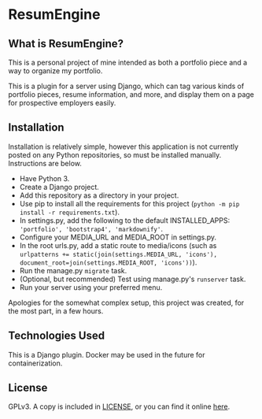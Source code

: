 # ResumEngine

## What is ResumEngine?
This is a personal project of mine intended as both a portfolio piece and a way to organize my portfolio.

This is a plugin for a server using Django, which can tag various kinds of portfolio pieces, resume information, and more, and display them on a page for prospective employers easily.

## Installation
Installation is relatively simple, however this application is not currently posted on any Python repositories, so must be installed manually. Instructions are below.

 - Have Python 3.
 - Create a Django project.
 - Add this repository as a directory in your project.
 - Use pip to install all the requirements for this project (`python -m pip install -r requirements.txt`).
 - In settings.py, add the following to the default INSTALLED_APPS: `'portfolio', 'bootstrap4', 'markdownify'`.
 - Configure your MEDIA_URL and MEDIA_ROOT in settings.py.
 - In the root urls.py, add a static route to media/icons (such as `urlpatterns += static(join(settings.MEDIA_URL, 'icons'), document_root=join(settings.MEDIA_ROOT, 'icons'))`).
 - Run the manage.py `migrate` task.
 - (Optional, but recommended) Test using manage.py's `runserver` task.
 - Run your server using your preferred menu.

Apologies for the somewhat complex setup, this project was created, for the most part, in a few hours.

## Technologies Used
This is a Django plugin. Docker may be used in the future for containerization.

## License

GPLv3. A copy is included in [LICENSE](LICENSE), or you can find it online [here](https://www.gnu.org/licenses/gpl-3.0.en.html).